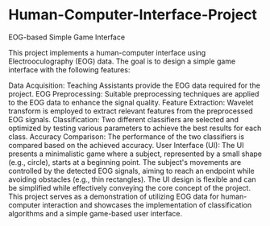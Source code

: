 # Human-Computer-Interface-Project
EOG-based Simple Game Interface

This project implements a human-computer interface using Electrooculography (EOG) data. The goal is to design a simple game interface with the following features:

Data Acquisition: Teaching Assistants provide the EOG data required for the project.
EOG Preprocessing: Suitable preprocessing techniques are applied to the EOG data to enhance the signal quality.
Feature Extraction: Wavelet transform is employed to extract relevant features from the preprocessed EOG signals.
Classification: Two different classifiers are selected and optimized by testing various parameters to achieve the best results for each class.
Accuracy Comparison: The performance of the two classifiers is compared based on the achieved accuracy.
User Interface (UI): The UI presents a minimalistic game where a subject, represented by a small shape (e.g., circle), starts at a beginning point. The subject's movements are controlled by the detected EOG signals, aiming to reach an endpoint while avoiding obstacles (e.g., thin rectangles). The UI design is flexible and can be simplified while effectively conveying the core concept of the project.
This project serves as a demonstration of utilizing EOG data for human-computer interaction and showcases the implementation of classification algorithms and a simple game-based user interface.
